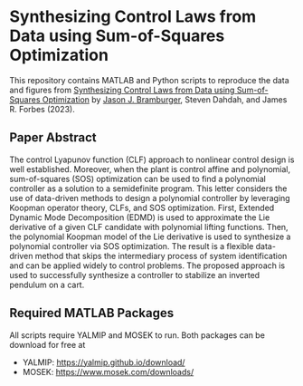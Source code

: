 # **Synthesizing Control Laws from Data using Sum-of-Squares Optimization**

This repository contains MATLAB and Python scripts to reproduce the data and figures from [Synthesizing Control Laws from Data using Sum-of-Squares Optimization](https://arxiv.org/abs/2303.01483) by [Jason J. Bramburger](https://hybrid.concordia.ca/jbrambur/), Steven Dahdah, and James R. Forbes (2023).

## **Paper Abstract**
The control Lyapunov function (CLF) approach to nonlinear control design is well established. Moreover, when the plant is control affine and polynomial, sum-of-squares (SOS) optimization can be used to find a polynomial controller as a solution to a semidefinite program. This letter considers the use of data-driven methods to design a polynomial controller by leveraging Koopman operator theory, CLFs, and SOS optimization. First, Extended Dynamic Mode Decomposition (EDMD) is used to approximate the Lie derivative of a given CLF candidate with polynomial lifting functions. Then, the polynomial Koopman model of the Lie derivative is used to synthesize a polynomial controller via SOS optimization. The result is a flexible data-driven method that skips the intermediary process of system identification and can be applied widely to control problems. The proposed approach is used to successfully synthesize a controller to stabilize an inverted pendulum on a cart.

## **Required MATLAB Packages**
All scripts require YALMIP and MOSEK to run. Both packages can be download for free at 
- YALMIP: https://yalmip.github.io/download/
- MOSEK: https://www.mosek.com/downloads/
